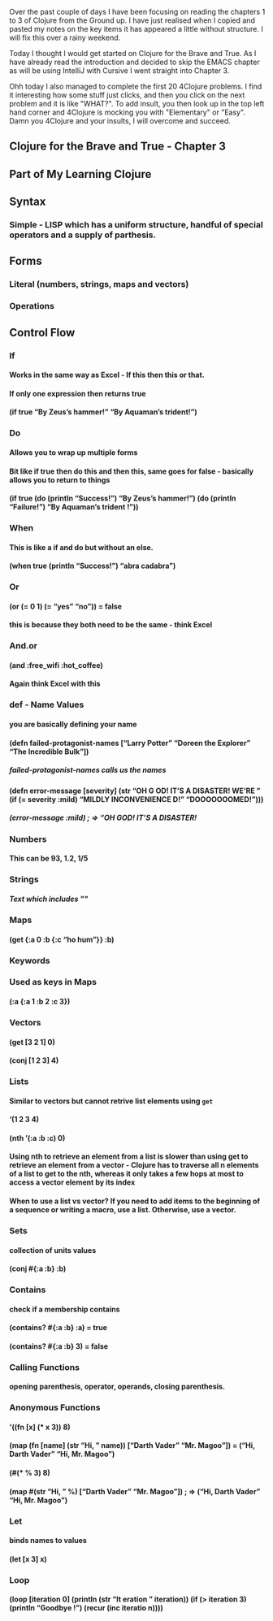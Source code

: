 Over the past couple of days I have been focusing on reading the chapters 1 to 3 of Clojure from the Ground up. I have just realised when I copied and pasted my notes on the key items it has appeared a little without structure. I will fix this over a rainy weekend. 

Today I thought I would get started on Clojure for the Brave and True. As I have already read the introduction and decided to skip the EMACS chapter as will be using IntelliJ with Cursive I went straight into Chapter 3. 

Ohh today I also managed to complete the first 20 4Clojure problems. I find it interesting how some stuff just clicks, and then you click on the next problem and it is like "WHAT?". To add insult, you then look up in the top left hand corner and 4Clojure is mocking you with "Elementary" or "Easy". Damn you 4Clojure and your insults, I will overcome and succeed.


## **Clojure for the Brave and True - Chapter 3**
## Part of My Learning Clojure
## Syntax
### Simple - LISP which has a uniform structure, handful of special operators and a supply of parthesis.
## Forms
### Literal (numbers, strings, maps and vectors)
### Operations
## Control Flow 
### If
#### Works in the same way as Excel - If this then this or that.
#### If only one expression then returns true
#### (if true “By Zeus’s hammer!” “By Aquaman’s trident!”)
### Do
#### Allows you to wrap up multiple forms
#### Bit like if true then do this and then this, same goes for false -  basically allows you to return to things
#### (if true (do (println “Success!”) “By Zeus’s hammer!”) (do (println “Failure!”) “By Aquaman’s trident !”))
### When
#### This is like a if and do but without an else.
#### (when true (println “Success!”) “abra cadabra”)
### Or
#### (or (= 0 1) (= “yes” “no”)) = false
#### this is because they both need to be the same - think Excel
### And.or
#### (and :free_wifi :hot_coffee)
#### Again think Excel with this
### def - Name Values
#### you are basically defining your name
#### (defn failed-protagonist-names [“Larry Potter” “Doreen the Explorer” “The Incredible Bulk”])
##### failed-protagonist-names calls us the names
#### (defn error-message [severity] (str “OH G OD! IT’S A DISASTER! WE’RE ” (if (= severity :mild) “MILDLY INCONVENIENCE D!” “DOOOOOOOMED!”)))
##### (error-message :mild) ; => “OH GOD! IT’S A DISASTER!
### Numbers
#### This can be 93, 1.2, 1/5
### Strings
##### Text which includes ""
### Maps
#### (get {:a 0 :b {:c “ho hum”}} :b)
### Keywords
### Used as keys in Maps
#### (:a {:a 1 :b 2 :c 3})
### Vectors
#### (get [3 2 1] 0)
#### (conj [1 2 3] 4)
### Lists
#### Similar to vectors but cannot retrive list elements using `get`
#### ‘(1 2 3 4)
#### (nth ’(:a :b :c) 0)
#### **Using nth to retrieve an element from a list is slower than using get to retrieve an element from a vector - Clojure has to traverse all n elements of a list to get to the nth, whereas it only takes a few hops at most to access a vector element by its index**
#### **When to use a list vs vector? If you need to add items to the beginning of a sequence or writing a macro, use a list. Otherwise, use a vector**.
### Sets
#### collection of units values
#### (conj #{:a :b} :b)
### Contains
#### check if a membership contains
#### (contains? #{:a :b} :a) = true
#### (contains? #{:a :b} 3) = false
### Calling Functions
#### opening parenthesis, operator, operands, closing parenthesis.
### Anonymous Functions
#### '((fn [x] (* x 3)) 8)
#### (map (fn [name] (str “Hi, ” name)) [“Darth Vader” “Mr. Magoo”]) = (“Hi, Darth Vader” “Hi, Mr. Magoo”)
#### (#(* % 3) 8)
#### (map #(str “Hi, ” %) [“Darth Vader” “Mr. Magoo”]) ; => (“Hi, Darth Vader” “Hi, Mr. Magoo”)
### Let
#### binds names to values
#### (let [x 3] x)
### Loop
#### (loop [iteration 0] (println (str “It eration ” iteration)) (if (> iteration 3) (println “Goodbye !”) (recur (inc iteratio n))))


